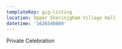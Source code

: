 ```yaml
---
templateKey: gig-listing
location: Upper Sherinjgham Village Hall
datetime: '1626546609'
---
```

Private Celebration